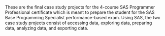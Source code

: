 These are the final case study projects for the 4-course SAS Programmer Professional certificate which is meant to prepare the student for the SAS Base Programming Specialist performance-based exam. Using SAS, the two case study projects consist of accessing data, exploring data, preparing data, analyzing data, and exporting data.
